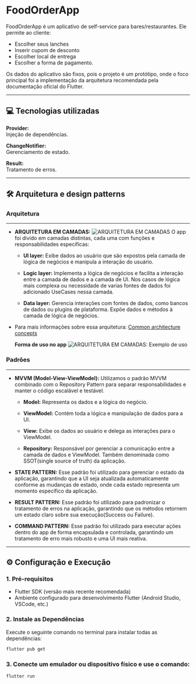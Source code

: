 # FoodOrderApp

FoodOrderApp é um aplicativo de self-service para bares/restaurantes. Ele permite ao cliente:

- Escolher seus lanches
- Inserir cupom de desconto
- Escolher local de entrega
- Escolher a forma de pagamento. 

Os dados do aplicativo são fixos, pois o projeto é um protótipo, onde o foco principal foi a implementação da arquitetura recomendada pela documentação oficial do Flutter.

---

## 💻 **Tecnologias utilizadas**

**Provider:**  
Injeção de dependências.

**ChangeNotifier:**  
Gerenciamento de estado.

**Result:**   
Tratamento de erros.

---

## 🛠️ **Arquitetura e design patterns**

### **Arquitetura**
---
- **ARQUITETURA EM CAMADAS:** 
    ![ARQUITETURA EM CAMADAS](https://docs.flutter.dev/assets/images/docs/app-architecture/common-architecture-concepts/horizontal-layers-with-icons.png)
    O app foi divido em camadas distintas, cada uma com funções e responsabilidades específicas:

    - **UI layer:** Exibe dados ao usuário que são expostos pela camada de lógica de negócios e manipula a interação do usuário.

    - **Logic layer:** Implementa a lógica de negócios e facilita a interação entre a camada de dados e a camada de UI. Nos casos de lógica mais complexa ou necessidade de varias fontes de dados foi adicionado UseCases nessa camada.

    - **Data layer:** Gerencia interações com fontes de dados, como bancos de dados ou plugins de plataforma. Expõe dados e métodos à camada de lógica de negócios.


- Para mais informações sobre essa arquitetura: [Common architecture concepts](https://https://docs.flutter.dev/app-architecture/concepts)

    **Forma de uso no app**
    ![ARQUITETURA EM CAMADAS: Exemplo de uso](https://docs.flutter.dev/assets/images/docs/app-architecture/guide/feature-architecture-simplified-with-logic-layer.png)


### **Padrões**
---
- **MVVM (Model-View-ViewModel):** Utilizamos o padrão MVVM combinado com o Repository Pattern para separar responsabilidades e manter o código escalável e testável.
  - **Model:** Representa os dados e a lógica do negócio.

  - **ViewModel:** Contém toda a lógica e manipulação de dados para a UI.

  - **View:** Exibe os dados ao usuário e delega as interações para o ViewModel.

  - **Repository:** Responsável por gerenciar a comunicação entre a camada de dados e ViewModel. Também denominada como SSOT(single source of truth) da aplicação.

- **STATE PATTERN:**  Esse padrão foi utilizado para gerenciar o estado da aplicação, garantindo que a UI seja atualizada automaticamente conforme as mudanças de estado, onde cada estado representa um momento específico da aplicação.

- **RESULT PATTERN:** Esse padrão foi utilizado para padronizar o tratamento de erros na aplicação, garantindo que os métodos retornem um estado claro sobre sua execução(Success ou Failure).

- **COMMAND PATTERN:** Esse padrão foi utilizado para executar ações dentro do app de forma encapsulada e controlada, garantindo um tratamento de erro mais robusto e uma UI mais reativa.

---

## ⚙️ **Configuração e Execução**

### 1. **Pré-requisitos**
- Flutter SDK (versão mais recente recomendada)
- Ambiente configurado para desenvolvimento Flutter (Android Studio, VSCode, etc.)

### 2. **Instale as Dependências**
Execute o seguinte comando no terminal para instalar todas as dependências:

```bash
flutter pub get
```
### 3. **Conecte um emulador ou dispositivo físico e use o comando:**
```bash
flutter run
```